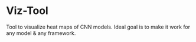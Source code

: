 # Viz-Tool
Tool to visualize heat maps of CNN models. Ideal goal is to make it work for any model &amp; any framework.

